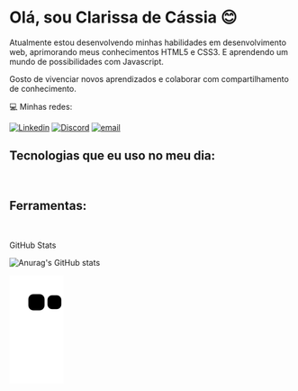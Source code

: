 # Olá, sou Clarissa de Cássia 😊


Atualmente estou desenvolvendo minhas habilidades em desenvolvimento web, aprimorando meus conhecimentos HTML5 e CSS3. E aprendendo um mundo de possibilidades com Javascript.

Gosto de vivenciar novos aprendizados e colaborar com compartilhamento de conhecimento.




💻 Minhas redes:

[![Linkedin](https://img.shields.io/badge/LinkedIn-0077B5?style=for-the-badge&logo=linkedin&logoColor=white)](https://www.linkedin.com/in/clarissa-c%C3%A1ssia-6b8547242/)
[![Discord](https://img.shields.io/badge/Discord-7289DA?style=for-the-badge&logo=discord&logoColor=white)](https://clari.cassia@gmail.com)
[![email](https://img.shields.io/badge/Gmail-D14836?style=for-the-badge&logo=gmail&logoColor=white)](https://clari.cassia@gmail.com)

 ## Tecnologias que eu uso no meu dia:
   <div style="display: inline-block;">
    <img src="https://img.shields.io/badge/HTML5-E34F26?style=for-the-badge&logo=html5&logoColor=white" alt=""></div>
    <div style="display: inline-block;">
    <img src="https://img.shields.io/badge/CSS3-1572B6?style=for-the-badge&logo=css3&logoColor=white" alt=""></div>
    <div style="display: inline-block;">
    <img src="https://img.shields.io/badge/JavaScript-F7DF1E?style=for-the-badge&logo=javascript&logoColor=black" alt=""></div>


 ## Ferramentas:
 <div style="display: inline-block;">
    <img src="https://img.shields.io/badge/GitHub-100000?style=for-the-badge&logo=github&logoColor=white" alt=""></div>
<div style="display: inline-block;">
    <img src="https://img.shields.io/badge/Visual_Studio_Code-0078D4?style=for-the-badge&logo=visual%20studio%20code&logoColor=white" alt=""></div>


  GitHub Stats
  

  ![Anurag's GitHub stats](https://github-readme-stats.vercel.app/api?username=ClariCassia&show_icons=true&theme=outrun)
  
<div> 
 
  ![Snake animation](https://github.com/ClariCassia/ClariCassia/blob/output/github-contribution-grid-snake.svg)

</div>

